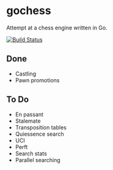 # gochess
Attempt at a chess engine written in Go.

[![Build Status](https://travis-ci.org/botwinter/gochess.svg?branch=master)](https://travis-ci.org/botwinter/gochess)

## Done
- Castling
- Pawn promotions

## To Do
- En passant
- Stalemate
- Transposition tables
- Quiessence search
- UCI
- Perft
- Search stats
- Parallel searching